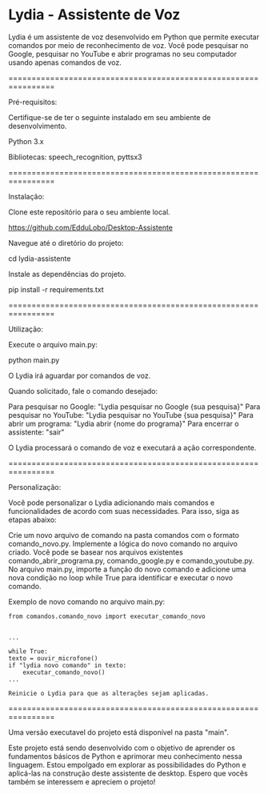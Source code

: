 # Lydia - Assistente de Voz


Lydia é um assistente de voz desenvolvido em Python que permite executar comandos por meio de reconhecimento de voz. 
Você pode pesquisar no Google, pesquisar no YouTube e abrir programas no seu computador usando apenas comandos de voz.


================================================================


Pré-requisitos:

Certifique-se de ter o seguinte instalado em seu ambiente de desenvolvimento.

Python 3.x

Bibliotecas: speech_recognition, pyttsx3


================================================================


Instalação:

Clone este repositório para o seu ambiente local.

https://github.com/EdduLobo/Desktop-Assistente

Navegue até o diretório do projeto:

cd lydia-assistente

Instale as dependências do projeto.

pip install -r requirements.txt


================================================================


Utilização:

Execute o arquivo main.py:

python main.py

O Lydia irá aguardar por comandos de voz.

Quando solicitado, fale o comando desejado:

Para pesquisar no Google: "Lydia pesquisar no Google {sua pesquisa}"
Para pesquisar no YouTube: "Lydia pesquisar no YouTube {sua pesquisa}"
Para abrir um programa: "Lydia abrir {nome do programa}"
Para encerrar o assistente: "sair"

O Lydia processará o comando de voz e executará a ação correspondente.


================================================================


Personalização:

Você pode personalizar o Lydia adicionando mais comandos e funcionalidades de acordo com suas necessidades. Para isso, siga as etapas abaixo:

Crie um novo arquivo de comando na pasta comandos com o formato comando_novo.py.
Implemente a lógica do novo comando no arquivo criado. 
Você pode se basear nos arquivos existentes comando_abrir_programa.py, comando_google.py e comando_youtube.py.
No arquivo main.py, importe a função do novo comando e adicione uma nova condição no loop while True para identificar e executar o novo comando.

Exemplo de novo comando no arquivo main.py:

    from comandos.comando_novo import executar_comando_novo


    ...
    
    while True:
    texto = ouvir_microfone()
    if "lydia novo comando" in texto:
        executar_comando_novo()
    ...

    Reinicie o Lydia para que as alterações sejam aplicadas.


================================================================


Uma versão executavel do projeto está disponível na pasta "main".

Este projeto está sendo desenvolvido com o objetivo de aprender os fundamentos básicos de Python e aprimorar meu conhecimento nessa linguagem. Estou empolgado em explorar as possibilidades do Python e aplicá-las na construção deste assistente de desktop. Espero que vocês também se interessem e apreciem o projeto!
